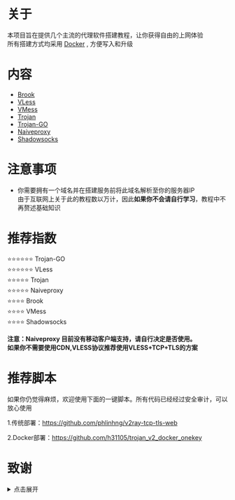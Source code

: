 # 关于
本项目旨在提供几个主流的代理软件搭建教程，让你获得自由的上网体验    
所有搭建方式均采用 [Docker](https://hub.docker.com/) , 方便写入和升级     
# 内容
- [Brook](https://github.com/charlieethan/firewall-proxy/tree/master/CN/Brook)  		
- [VLess](https://github.com/charlieethan/firewall-proxy/tree/master/CN/V2ray/VLess)			
- [VMess](https://github.com/charlieethan/firewall-proxy/tree/master/CN/V2ray/VMess)		
- [Trojan](https://github.com/charlieethan/firewall-proxy/tree/master/CN/Trojan)      
- [Trojan-GO](https://github.com/charlieethan/firewall-proxy/tree/master/CN/Trojan-go)    	
- [Naiveproxy](https://github.com/charlieethan/firewall-proxy/tree/master/CN/Naiveproxy) 		
- [Shadowsocks](https://github.com/charlieethan/firewall-proxy/tree/master/CN/Shadowsocks)  	

# 注意事项
- 你需要拥有一个域名并在搭建服务前将此域名解析至你的服务器IP		    
由于互联网上关于此的教程数以万计，因此**如果你不会请自行学习**，教程中不再赘述基础知识
# 推荐指数  
⭐⭐⭐⭐⭐⭐ Trojan-GO       
⭐⭐⭐⭐⭐⭐ VLess	    	  
⭐⭐⭐⭐⭐ Trojan         
⭐⭐⭐⭐⭐ Naiveproxy		   	    
⭐⭐⭐⭐ Brook    
⭐⭐⭐⭐ VMess     		  
⭐⭐⭐⭐ Shadowsocks    


**注意：Naiveproxy 目前没有移动客户端支持，请自行决定是否使用。**		
**如果你不需要使用CDN,VLESS协议推荐使用VLESS+TCP+TLS的方案**
# 推荐脚本	
如果你仍觉得麻烦，欢迎使用下面的一键脚本。所有代码已经经过安全审计，可以放心使用		

1.传统部署：https://github.com/phlinhng/v2ray-tcp-tls-web		

2.Docker部署：https://github.com/h31105/trojan_v2_docker_onekey			
# 致谢  
<details>
<summary>点击展开 </summary>

- [@teddysun](https://hub.docker.com/u/teddysun)    
- [Shadowsocks-libev](https://github.com/shadowsocks/shadowsocks-libev)    
- [Brook](https://github.com/txthinking/brook)				  
- [Naiveproxy](https://github.com/klzgrad/naiveproxy)		
- [V2ray(V2fly)](https://github.com/v2fly/v2ray-core)         
- [Trojan](https://github.com/trojan-gfw/trojan)       
- [Trojan-GO](https://github.com/p4gefau1t/trojan-go)              
- [across](https://github.com/teddysun/across)     
- [Trojan-Qt5](https://github.com/Trojan-Qt5/Trojan-Qt5)     
- [v2rayN](https://github.com/2dust/v2rayN)      
- [v2rayNG](https://github.com/2dust/v2rayNG)     
- [tls-shunt-proxy](https://github.com/liberal-boy/tls-shunt-proxy)		
- [shadowsocks-android](https://github.com/shadowsocks/shadowsocks-android)     
- [shadowsocks-windows](https://github.com/shadowsocks/shadowsocks-windows)       
</details>
